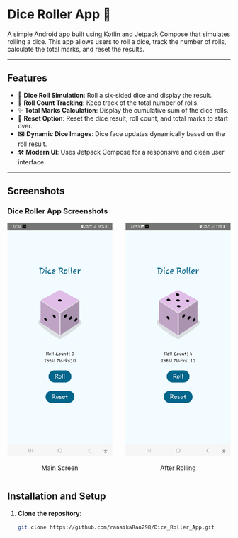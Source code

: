 # Dice Roller App 🎲

A simple Android app built using Kotlin and Jetpack Compose that simulates rolling a dice. This app allows users to roll a dice, track the number of rolls, calculate the total marks, and reset the results.

---

## Features

- 🎲 **Dice Roll Simulation**: Roll a six-sided dice and display the result.
- 🔢 **Roll Count Tracking**: Keep track of the total number of rolls.
- ✨ **Total Marks Calculation**: Display the cumulative sum of the dice rolls.
- 🔄 **Reset Option**: Reset the dice result, roll count, and total marks to start over.
- 🖼️ **Dynamic Dice Images**: Dice face updates dynamically based on the roll result.
- 🛠️ **Modern UI**: Uses Jetpack Compose for a responsive and clean user interface.

---

## Screenshots

### Dice Roller App Screenshots

<div style="display: flex; justify-content: center; gap: 30px; align-items: center;">
    <div style="text-align: center;">
        <img src="screenshots/Dice_Roller.jpg" width="400" />
        <p>Main Screen</p>
    </div>
    <div style="text-align: center;">
        <img src="screenshots/After_Rolling.jpg" width="400" />
        <p>After Rolling</p>
    </div>
</div>


## Installation and Setup

1. **Clone the repository**:
   ```bash
   git clone https://github.com/ransikaRan298/Dice_Roller_App.git
